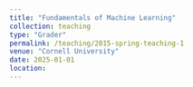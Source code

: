 ```yaml
---
title: "Fundamentals of Machine Learning"
collection: teaching
type: "Grader"
permalink: /teaching/2015-spring-teaching-1
venue: "Cornell University"
date: 2025-01-01
location: 
---
```

